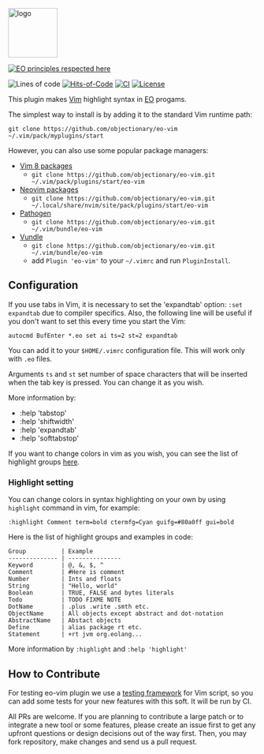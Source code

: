 <img alt="logo" src="https://www.objectionary.com/cactus.svg" height="100px" />

[![EO principles respected here](https://www.elegantobjects.org/badge.svg)](https://www.elegantobjects.org)

![Lines of code](https://img.shields.io/tokei/lines/github/objectionary/eo-vim)
[![Hits-of-Code](https://hitsofcode.com/github/objectionary/eo-vim)](https://hitsofcode.com/github/objectionary/eo-vim/view)
[![CI](https://github.com/objectionary/eo-vim/actions/workflows/main.yml/badge.svg)](https://github.com/objectionary/eo-vim/actions/workflows/main.yml)
[![License](https://img.shields.io/badge/license-MIT-green.svg)](https://github.com/objectionary/eo-vim/blob/master/LICENSE.txt)

This plugin makes [Vim](https://www.vim.org) highlight syntax in [EO](https://www.eolang.org) progams.

The simplest way to install is by adding it to the standard Vim runtime path:

```
git clone https://github.com/objectionary/eo-vim ~/.vim/pack/myplugins/start
``` 

However, you can also use some popular package managers:

* [Vim 8 packages](http://vimhelp.appspot.com/repeat.txt.html#packages)
  * `git clone https://github.com/objectionary/eo-vim.git ~/.vim/pack/plugins/start/eo-vim`
* [Neovim packages](https://neovim.io/doc/user/repeat.html#packages)
  * `git clone https://github.com/objectionary/eo-vim.git ~/.local/share/nvim/site/pack/plugins/start/eo-vim`
* [Pathogen](https://github.com/tpope/vim-pathogen)
  * `git clone https://github.com/objectionary/eo-vim.git ~/.vim/bundle/eo-vim`
* [Vundle](https://github.com/VundleVim/Vundle.vim)
  * `git clone https://github.com/objectionary/eo-vim.git ~/.vim/bundle/eo-vim`
  *  add `Plugin 'eo-vim'` to your `~/.vimrc` and run `PluginInstall`.

## Configuration

If you use tabs in Vim, it is necessary to set the 'expandtab' option: `:set expandtab` due to compiler specifics. Also, the following line will be useful if you don't want to set this every time you start the Vim:

```
autocmd BufEnter *.eo set ai ts=2 st=2 expandtab
```

You can add it to your `$HOME/.vimrc` configuration file. This will work only with `.eo` files. 

Arguments `ts` and `st` set number of space characters that will be inserted when the tab key is pressed. You can change it as you wish. 

More information by:

  * :help 'tabstop'
  * :help 'shiftwidth'
  * :help 'expandtab'
  * :help 'softtabstop'

If you want to change colors in vim as you wish, you can see the list of highlight groups [here](https://github.com/objectionary/eo-vim/blob/master/syntax/README.md).

### Highlight setting

You can change colors in syntax highlighting on your own by using `highlight` command in vim, for example:

```
:highlight Comment term=bold ctermfg=Cyan guifg=#80a0ff gui=bold
```

Here is the list of highlight groups and examples in code:

```
Group          | Example
-------------- | ---------------
Keyword        | @, &, $, ^
Comment        | #Here is comment
Number         | Ints and floats
String         | "Hello, world"
Boolean        | TRUE, FALSE and bytes literals
Todo           | TODO FIXME NOTE
DotName        | .plus .write .smth etc.
ObjectName     | All objects except abstract and dot-notation
AbstractName   | Abstact objects
Define         | alias package rt etc.
Statement      | +rt jvm org.eolang...
```

More information by `:highlight` and `:help 'highlight'`

## How to Contribute

For testing eo-vim plugin we use a [testing framework](https://github.com/thinca/vim-themis) for Vim script, so you can add some tests for your new features with this soft. It will be run by CI.

All PRs are welcome. If you are planning to contribute a large patch or to integrate a new tool or some features, please create an issue first to get any upfront questions or design decisions out of the way first. Then, you may fork repository, make changes and send us a pull request.
